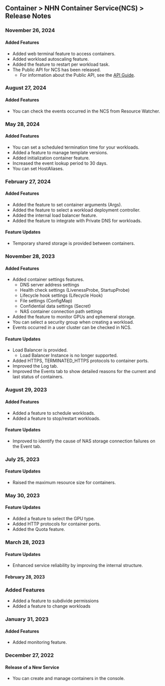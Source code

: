 ## Container > NHN Container Service(NCS) > Release Notes
### November 26, 2024
#### Added Features
* Added web terminal feature to access containers.
* Added workload autoscaling feature.
* Added the feature to restart per workload task.
* The Public API for NCS has been released.
    * For information about the Public API, see the [API Guide](/Container/NCS/en/public-api/).
  
### August 27, 2024
#### Added Features
* You can check the events occurred in the NCS from Resource Watcher.

### May 28, 2024
#### Added Features
* You can set a scheduled termination time for your workloads.
* Added a feature to manage template versions.
* Added initialization container feature.
* Increased the event lookup period to 30 days.
* You can set HostAliases.

### February 27, 2024
#### Added Features
* Added the feature to set container arguments (Args).
* Added the feature to select a workload deployment controller.
* Added the internal load balancer feature.
* Added the feature to integrate with Private DNS for workloads.

#### Feature Updates
* Temporary shared storage is provided between containers.

### November 28, 2023
#### Added Features
* Added container settings features.
    * DNS server address settings
    * Health check settings (LivenessProbe, StartupProbe)
    * Lifecycle hook settings (Lifecycle Hook)
    * File settings (ConfigMap)
    * Confidential data settings (Secret)
    * NAS container connection path settings
* Added the feature to monitor GPUs and ephemeral storage.
* You can select a security group when creating a workload.
* Events occurred in a user cluster can be checked in NCS.

#### Feature Updates
* Load Balancer is provided.
    * Load Balancer Instance is no longer supported.
* Added HTTPS, TERMINATED_HTTPS protocols to container ports.
* Improved the Log tab.
* Improved the Events tab to show detailed reasons for the current and last status of containers.

### August 29, 2023
#### Added Features
* Added a feature to schedule workloads.
* Added a feature to stop/restart workloads.

#### Feature Updates
* Improved to identify the cause of NAS storage connection failures on the Event tab.

### July 25, 2023
#### Feature Updates
* Raised the maximum resource size for containers.

### May 30, 2023
#### Feature Updates
* Added a feature to select the GPU type.
* Added HTTP protocols for container ports.
* Added the Quota feature.

### March 28, 2023

#### Feature Updates
* Enhanced service reliability by improving the internal structure.

#### February 28, 2023

### Added Features
* Added a feature to subdivide permissions
* Added a feature to change workloads

### January 31, 2023

#### Added Features
* Added monitoring feature.

### December 27, 2022

#### Release of a New Service
* You can create and manage containers in the console.
